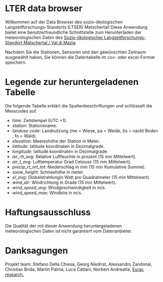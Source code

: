 # LTER data browser

Willkommen auf der Data Browser des sozio-ökologischen Langzeitforschungs-Standorts (LTSER) Matschertal!
Diese Anwendung bietet eine benutzerfreundliche Schnittstelle zum Herunterladen der meteorologischen Daten des [Sozio-ökologischer
Langzeitforschungs-Standort Matschertal / Val di Mazia](http://lter.eurac.edu/de/).

Nachdem Sie die Stationen, Sensoren und den gewünschten Zeitraum ausgewählt haben, Sie können die Datentabelle im csv- oder excel-Format speichern.

# Legende zur heruntergeladenen Tabelle

Die folgende Tabelle erklärt die Spaltenbeschriftungen und schlüsselt die Messcodes auf.

* *time:* Zeitstempel (UTC +1).
* *station:* Stationsname.
* *landuse code:* Landnutzung (me = Wiese, pa = Weide, bs = nackt Boden , fo = Wald).
* *elevation:* Meereshöhe der Station in Meter.
* *latitude:* latitude koordinaten in Dezimalgrade.
* *longitude:* latitude koordinaten in Dezimalgrade.
* *air_rh_avg:* Relative Luftfeuchte in prozent (15 min Mittelwert).
* *air_t_avg:* Lufttemperatur Grad Celsiuss (15 min Mittelwert).
* *precip_rt_nrt_tot:* Niederschlag in mm (15 min Kumulative Summe).
* *snow_height:* Schneehöhe in meter.
* *sr_avg:* Globalstrahlungin Watt pro Quadratmeter (15 min Mittelwert).
* *wind_dir:* Windrichtung in Grade (15 min Mittelwert).
* *wind_speed_avg:* Windgeschwindigkeit in m/s.
* *wind_speed_max:* Windböe in m/s.


# Haftungsausschluss

Die Qualität der mit dieser Anwendung heruntergeladenen meteorologischen Daten ist nicht garantiert vom Datenanbieter.

# Danksagungen

Projekt team: Stefano Della Chiesa, Georg Niedrist, Alessandro Zandonai, Christian Brida, Martin Palma, Luca Cattani, Norbert Andreatta, [Eurac research.](http://www.eurac.edu/en/Pages/default.aspx)
